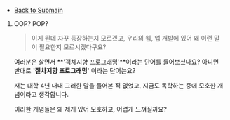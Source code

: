 - [Back to Submain](../head.md)

1. OOP? POP?

   > 이게 뭔데 자꾸 등장하는지 모르겠고, 우리의 웹, 앱 개발에 있어 왜 이런 말이 필요한지 모르시겠다구요?

   여러분은 살면서 **'객체지향 프로그래밍'**이라는 단어를 들어보셨나요? 아니면 반대로 **'절차지향 프로그래밍'** 이라는 단어는요?

   저는 대학 4년 내내 그러한 말을 들어본 적 없었고, 지금도 독학하는 중에 모호한 개념이라고 생각합니다.

   이러한 개념들은 왜 제게 있어 모호하고, 어렵게 느껴질까요?
